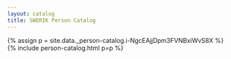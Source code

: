 ```yaml
---
layout: catalog
title: SWERIK Person Catalog
---
```

{% assign p = site.data._person-catalog.i-NgcEAjjDpm3FVNBxiWvS8X %}
{% include person-catalog.html p=p %}

